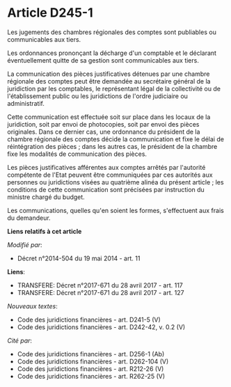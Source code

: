 # Article D245-1

Les jugements des chambres régionales des comptes sont publiables ou communicables aux tiers. 

Les ordonnances prononçant la décharge d'un comptable et le déclarant éventuellement quitte de sa gestion sont communicables
aux tiers. 

La communication des pièces justificatives détenues par une chambre régionale des comptes peut être demandée au secrétaire
général de la juridiction par les comptables, le représentant légal de la collectivité ou de l'établissement public ou les
juridictions de l'ordre judiciaire ou administratif. 

Cette communication est effectuée soit sur place dans les locaux de la juridiction, soit par envoi de photocopies, soit par
envoi des pièces originales. Dans ce dernier cas, une ordonnance du président de la chambre régionale des comptes décide la
communication et fixe le délai de réintégration des pièces ; dans les autres cas, le président de la chambre fixe les
modalités de communication des pièces. 

Les pièces justificatives afférentes aux comptes arrêtés par l'autorité compétente de l'Etat peuvent être communiquées par
ces autorités aux personnes ou juridictions visées au quatrième alinéa du présent article ; les conditions de cette
communication sont précisées par instruction du ministre chargé du budget. 

Les communications, quelles qu'en soient les formes, s'effectuent aux frais du demandeur.

**Liens relatifs à cet article**

_Modifié par_:

  - Décret n°2014-504 du 19 mai 2014 - art. 11

**Liens**:

  - TRANSFERE: Décret n°2017-671 du 28 avril 2017 - art. 117
  - TRANSFERE: Décret n°2017-671 du 28 avril 2017 - art. 127

_Nouveaux textes_:

  - Code des juridictions financières - art. D241-5 (V)
  - Code des juridictions financières - art. D242-42, v. 0.2 (V)

_Cité par_:

  - Code des juridictions financières - art. D256-1 (Ab)
  - Code des juridictions financières - art. D262-104 (V)
  - Code des juridictions financières - art. R212-26 (V)
  - Code des juridictions financières - art. R262-25 (V)
